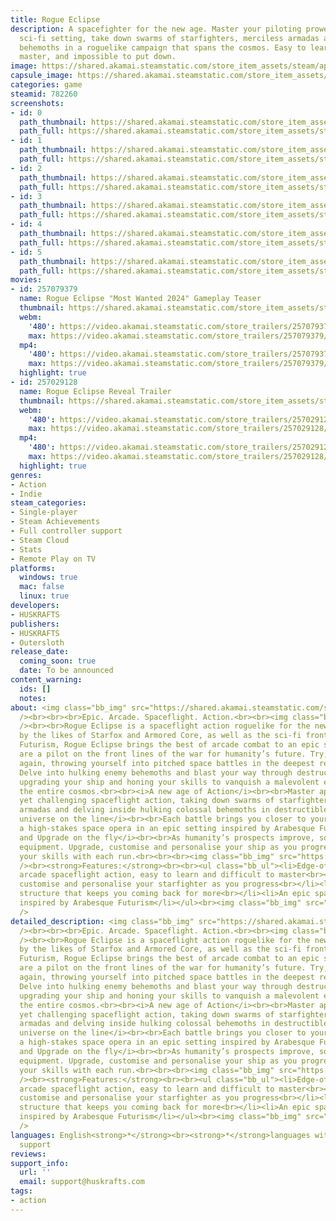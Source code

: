 ```yaml
---
title: Rogue Eclipse
description: A spacefighter for the new age. Master your piloting prowess in an epic
  sci-fi setting, take down swarms of starfighters, merciless armadas and colossal
  behemoths in a roguelike campaign that spans the cosmos. Easy to learn, tricky to
  master, and impossible to put down.
image: https://shared.akamai.steamstatic.com/store_item_assets/steam/apps/782260/header.jpg?t=1733438390
capsule_image: https://shared.akamai.steamstatic.com/store_item_assets/steam/apps/782260/capsule_231x87.jpg?t=1733438390
categories: game
steamid: 782260
screenshots:
- id: 0
  path_thumbnail: https://shared.akamai.steamstatic.com/store_item_assets/steam/apps/782260/ss_77d69cb747ca87d0370d14fdd408647030f1758d.600x338.jpg?t=1733438390
  path_full: https://shared.akamai.steamstatic.com/store_item_assets/steam/apps/782260/ss_77d69cb747ca87d0370d14fdd408647030f1758d.1920x1080.jpg?t=1733438390
- id: 1
  path_thumbnail: https://shared.akamai.steamstatic.com/store_item_assets/steam/apps/782260/ss_1282abc4ea98c22133acab71f0066635d681cb67.600x338.jpg?t=1733438390
  path_full: https://shared.akamai.steamstatic.com/store_item_assets/steam/apps/782260/ss_1282abc4ea98c22133acab71f0066635d681cb67.1920x1080.jpg?t=1733438390
- id: 2
  path_thumbnail: https://shared.akamai.steamstatic.com/store_item_assets/steam/apps/782260/ss_f8ac10fca883f26bca3e27a13f46b417c9803e93.600x338.jpg?t=1733438390
  path_full: https://shared.akamai.steamstatic.com/store_item_assets/steam/apps/782260/ss_f8ac10fca883f26bca3e27a13f46b417c9803e93.1920x1080.jpg?t=1733438390
- id: 3
  path_thumbnail: https://shared.akamai.steamstatic.com/store_item_assets/steam/apps/782260/ss_600423159494ff6de70c06182d9ec58c47ef52bd.600x338.jpg?t=1733438390
  path_full: https://shared.akamai.steamstatic.com/store_item_assets/steam/apps/782260/ss_600423159494ff6de70c06182d9ec58c47ef52bd.1920x1080.jpg?t=1733438390
- id: 4
  path_thumbnail: https://shared.akamai.steamstatic.com/store_item_assets/steam/apps/782260/ss_f13e94982ebee258e47fa7ae66350ed6270118d9.600x338.jpg?t=1733438390
  path_full: https://shared.akamai.steamstatic.com/store_item_assets/steam/apps/782260/ss_f13e94982ebee258e47fa7ae66350ed6270118d9.1920x1080.jpg?t=1733438390
- id: 5
  path_thumbnail: https://shared.akamai.steamstatic.com/store_item_assets/steam/apps/782260/ss_e6ffe02752eade3168fd3983c88383c07368bb11.600x338.jpg?t=1733438390
  path_full: https://shared.akamai.steamstatic.com/store_item_assets/steam/apps/782260/ss_e6ffe02752eade3168fd3983c88383c07368bb11.1920x1080.jpg?t=1733438390
movies:
- id: 257079379
  name: Rogue Eclipse "Most Wanted 2024" Gameplay Teaser
  thumbnail: https://shared.akamai.steamstatic.com/store_item_assets/steam/apps/257079379/d265a0c0ef0d648df4132bf66bc98ad3244a94d2/movie_600x337.jpg?t=1733438383
  webm:
    '480': https://video.akamai.steamstatic.com/store_trailers/257079379/movie480_vp9.webm?t=1733438383
    max: https://video.akamai.steamstatic.com/store_trailers/257079379/movie_max_vp9.webm?t=1733438383
  mp4:
    '480': https://video.akamai.steamstatic.com/store_trailers/257079379/movie480.mp4?t=1733438383
    max: https://video.akamai.steamstatic.com/store_trailers/257079379/movie_max.mp4?t=1733438383
  highlight: true
- id: 257029128
  name: Rogue Eclipse Reveal Trailer
  thumbnail: https://shared.akamai.steamstatic.com/store_item_assets/steam/apps/257029128/movie.293x165.jpg?t=1717799716
  webm:
    '480': https://video.akamai.steamstatic.com/store_trailers/257029128/movie480_vp9.webm?t=1717799716
    max: https://video.akamai.steamstatic.com/store_trailers/257029128/movie_max_vp9.webm?t=1717799716
  mp4:
    '480': https://video.akamai.steamstatic.com/store_trailers/257029128/movie480.mp4?t=1717799716
    max: https://video.akamai.steamstatic.com/store_trailers/257029128/movie_max.mp4?t=1717799716
  highlight: true
genres:
- Action
- Indie
steam_categories:
- Single-player
- Steam Achievements
- Full controller support
- Steam Cloud
- Stats
- Remote Play on TV
platforms:
  windows: true
  mac: false
  linux: true
developers:
- HUSKRAFTS
publishers:
- HUSKRAFTS
- Outersloth
release_date:
  coming_soon: true
  date: To be announced
content_warning:
  ids: []
  notes:
about: <img class="bb_img" src="https://shared.akamai.steamstatic.com/store_item_assets/steam/apps/782260/extras/wishlist_newskybox.gif?t=1733438390"
  /><br><br><br>Epic. Arcade. Spaceflight. Action.<br><br><img class="bb_img" src="https://shared.akamai.steamstatic.com/store_item_assets/steam/apps/782260/extras/banner1_animated.gif?t=1733438390"
  /><br><br>Rogue Eclipse is a spaceflight action roguelike for the new age. Inspired
  by the likes of Starfox and Armored Core, as well as the sci-fi frontiers of Arabesque
  Futurism, Rogue Eclipse brings the best of arcade combat to an epic setting.<br><br>You
  are a pilot on the front lines of the war for humanity’s future. Try, die, and try
  again, throwing yourself into pitched space battles in the deepest reaches of space.
  Delve into hulking enemy behemoths and blast your way through destructible environments,
  upgrading your ship and honing your skills to vanquish a malevolent evil that threatens
  the entire cosmos.<br><br><i>A new age of Action</i><br><br>Master approachable
  yet challenging spaceflight action, taking down swarms of starfighters, merciless
  armadas and delving inside hulking colossal behemoths in destructible environments.<br><br><i>A
  universe on the line</i><br><br>Each battle brings you closer to your nemesis. Experience
  a high-stakes space opera in an epic setting inspired by Arabesque Futurism. <br><br><i>Adapt
  and Upgrade on the fly</i><br><br>As humanity’s prospects improve, so does your
  equipment. Upgrade, customise and personalise your ship as you progress, honing
  your skills with each run.<br><br><br><img class="bb_img" src="https://shared.akamai.steamstatic.com/store_item_assets/steam/apps/782260/extras/banner2_scrolling.gif?t=1733438390"
  /><br><strong>Features:</strong><br><br><ul class="bb_ul"><li>Edge-of-your-seat
  arcade spaceflight action, easy to learn and difficult to master<br></li><li>Upgrade,
  customise and personalise your starfighter as you progress<br></li><li>Roguelike
  structure that keeps you coming back for more<br></li><li>An epic space opera setting
  inspired by Arabesque Futurism</li></ul><br><img class="bb_img" src="https://shared.akamai.steamstatic.com/store_item_assets/steam/apps/782260/extras/banner3_animated.gif?t=1733438390"
  />
detailed_description: <img class="bb_img" src="https://shared.akamai.steamstatic.com/store_item_assets/steam/apps/782260/extras/wishlist_newskybox.gif?t=1733438390"
  /><br><br><br>Epic. Arcade. Spaceflight. Action.<br><br><img class="bb_img" src="https://shared.akamai.steamstatic.com/store_item_assets/steam/apps/782260/extras/banner1_animated.gif?t=1733438390"
  /><br><br>Rogue Eclipse is a spaceflight action roguelike for the new age. Inspired
  by the likes of Starfox and Armored Core, as well as the sci-fi frontiers of Arabesque
  Futurism, Rogue Eclipse brings the best of arcade combat to an epic setting.<br><br>You
  are a pilot on the front lines of the war for humanity’s future. Try, die, and try
  again, throwing yourself into pitched space battles in the deepest reaches of space.
  Delve into hulking enemy behemoths and blast your way through destructible environments,
  upgrading your ship and honing your skills to vanquish a malevolent evil that threatens
  the entire cosmos.<br><br><i>A new age of Action</i><br><br>Master approachable
  yet challenging spaceflight action, taking down swarms of starfighters, merciless
  armadas and delving inside hulking colossal behemoths in destructible environments.<br><br><i>A
  universe on the line</i><br><br>Each battle brings you closer to your nemesis. Experience
  a high-stakes space opera in an epic setting inspired by Arabesque Futurism. <br><br><i>Adapt
  and Upgrade on the fly</i><br><br>As humanity’s prospects improve, so does your
  equipment. Upgrade, customise and personalise your ship as you progress, honing
  your skills with each run.<br><br><br><img class="bb_img" src="https://shared.akamai.steamstatic.com/store_item_assets/steam/apps/782260/extras/banner2_scrolling.gif?t=1733438390"
  /><br><strong>Features:</strong><br><br><ul class="bb_ul"><li>Edge-of-your-seat
  arcade spaceflight action, easy to learn and difficult to master<br></li><li>Upgrade,
  customise and personalise your starfighter as you progress<br></li><li>Roguelike
  structure that keeps you coming back for more<br></li><li>An epic space opera setting
  inspired by Arabesque Futurism</li></ul><br><img class="bb_img" src="https://shared.akamai.steamstatic.com/store_item_assets/steam/apps/782260/extras/banner3_animated.gif?t=1733438390"
  />
languages: English<strong>*</strong><br><strong>*</strong>languages with full audio
  support
reviews:
support_info:
  url: ''
  email: support@huskrafts.com
tags:
- action
---
```



